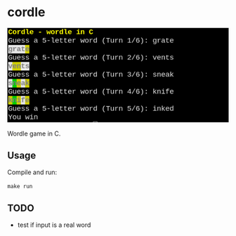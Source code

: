 # cordle

![demo](/img/demo.png)

Wordle game in C.

## Usage

Compile and run:

`make run`

## TODO
- test if input is a real word
